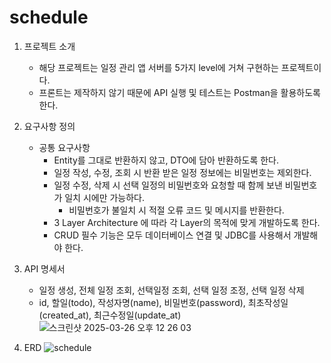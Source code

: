 # schedule

1. 프로젝트 소개
    - 해당 프로젝트는 일정 관리 앱 서버를 5가지 level에 거쳐 구현하는 프로젝트이다.
    - 프론트는 제작하지 않기 때문에 API 실행 및 테스트는 Postman을 활용하도록 한다.
2. 요구사항 정의
    - 공통 요구사항
        - Entity를 그대로 반환하지 않고, DTO에 담아 반환하도록 한다.
        - 일정 작성, 수정, 조회 시 반환 받은 일정 정보에는 비밀번호는 제외한다.
        - 일정 수정, 삭제 시 선택 일정의 비밀번호와 요청할 때 함께 보낸 비밀번호가 일치 시에만 가능하다.
            - 비밀번호가 불일치 시 적절 오류 코드 및 메시지를 반환한다.
        - 3 Layer Architecture 에 따라 각 Layer의 목적에 맞게 개발하도록 한다.
        - CRUD 필수 기능은 모두 데이터베이스 연결 및 JDBC를 사용해서 개발해야 한다.
3. API 명세서
    -  일정 생성, 전체 일정 조회, 선택일정 조회, 선택 일정 조정, 선택 일정 삭제
    - id, 할일(todo), 작성자명(name), 비밀번호(password), 최초작성일(created_at), 최근수정일(update_at)
![스크린샷 2025-03-26 오후 12 26 03](https://github.com/user-attachments/assets/4a697d9c-f8e5-440d-a9e7-f6480ec8e184)


4. ERD
![schedule](https://github.com/user-attachments/assets/32795c57-2a12-4eef-8b19-a7cfcf0ec78c)

